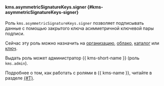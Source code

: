 #### kms.asymmetricSignatureKeys.signer {#kms-asymmetricSignatureKeys-signer}

Роль `kms.asymmetricSignatureKeys.signer` позволяет подписывать данные с помощью закрытого ключа асимметричной ключевой пары подписи.

Сейчас эту роль можно назначить на [организацию](../organization/), [облако](../resource-manager/concepts/resources-hierarchy.md#cloud), [каталог](../resource-manager/concepts/resources-hierarchy.md#folder) или [ключ](../kms/concepts/key).

Выдать роль может администратор {{ kms-short-name }} (роль `kms.admin`).

Подробнее о том, как работать с ролями в {{ kms-name }}, читайте в разделе [{#T}](../kms/security/index.md).